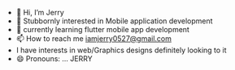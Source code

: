 - 👋 Hi, I’m Jerry
- 👀 Stubbornly interested in Mobile application development
- 🌱 currently learning flutter mobile app development
- 📫 How to reach me iamjerry0527@gmail.com
- I have interests in web/Graphics designs definitely looking to it
- 😄 Pronouns: ... JERRY

